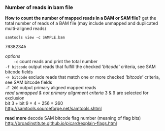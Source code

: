 ### Number of reads in bam file
__How to count the number of mapped reads in a BAM or SAM file?__
get the total number of reads of a BAM file (may include unmapped and duplicated multi-aligned reads)

```
samtools view -c SAMPLE.bam
```
  76382345

_options_<br>
  &emsp;&emsp;```-c```  count reads and print the total number<br>
  ```-f bitcode```  output reads that fulfill the checked _'bitcode'_ criteria, see SAM bitcode fields<br>
  ```-F bitcode```  exclude reads that match one or more checked _'bitcode'_ criteria, see SAM bitcode fields<br>
  ```-F 260```  output primary aligned mapped reads<br>
                       _read unmapped & not primary alignment criteria_ 3 & 9 are selected for exclusion<br>
                       bit 3 + bit 9 = 4 + 256 = 260<br>
http://samtools.sourceforge.net/samtools.shtml<br>

__read more__
decode SAM bitcode flag number (meaning of flag bits)<br>
http://broadinstitute.github.io/picard/explain-flags.html<br>
